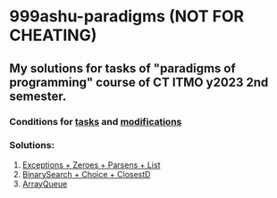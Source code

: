 # 999ashu-paradigms **(NOT FOR CHEATING)**
## My solutions for tasks of "paradigms of programming" course of CT ITMO y2023 2nd semester.
### Conditions for [tasks](https://www.kgeorgiy.info/courses/paradigms/homeworks.html#except) and [modifications](https://www.kgeorgiy.info/git/geo/paradigms-2024)
### Solutions:
 1. [Exceptions + Zeroes + Parsens + List](https://github.com/999ashu/999ashu-paradigms/tree/master/HW1-exceptions/expression)
 1. [BinarySearch + Choice + ClosestD](https://github.com/999ashu/999ashu-paradigms/tree/master/HW2-search/search/)
 1. [ArrayQueue](https://github.com/999ashu/999ashu-paradigms/tree/master/HW3-queue/queue/)
 
